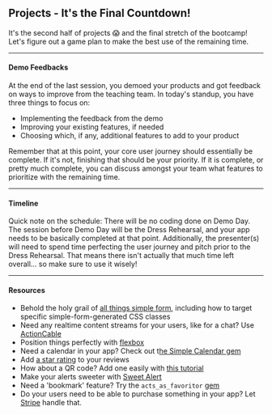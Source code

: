 ## Projects - It's the Final Countdown!

It's the second half of projects 😱 and the final stretch of the bootcamp! Let's figure out a game plan to make the best use of the remaining time.

---
#### Demo Feedbacks
At the end of the last session, you demoed your products and got feedback on ways to improve from the teaching team. In today's standup, you have three things to focus on:
- Implementing the feedback from the demo
- Improving your existing features, if needed
- Choosing which, if any, additional features to add to your product

Remember that at this point, your core user journey should essentially be complete. If it's not, finishing that should be your priority. If it is complete, or pretty much complete, you can discuss amongst your team what features to prioritize with the remaining time.

---
#### Timeline
Quick note on the schedule: There will be no coding done on Demo Day. The session before Demo Day will be the Dress Rehearsal, and your app needs to be basically completed at that point. Additionally, the presenter(s) will need to spend time perfecting the user journey and pitch prior to the Dress Rehearsal. That means there isn't actually that much time left overall... so make sure to use it wisely!

---
#### Resources
- Behold the holy grail of [all things simple form](https://kitt.lewagon.com/knowledge/cheatsheets/simple_form), including how to target specific simple-form-generated CSS classes
- Need any realtime content streams for your users, like for a chat? Use [ActionCable](https://kitt.lewagon.com/knowledge/cheatsheets/actioncable)
- Position things perfectly with [flexbox](https://kitt.lewagon.com/knowledge/cheatsheets/flexbox)
- Need a calendar in your app? Check out t[he Simple Calendar gem](https://kitt.lewagon.com/knowledge/tutorials/simple_calendar)
- Add [a star rating](https://kitt.lewagon.com/knowledge/tutorials/star_rating) to your reviews
- How about a QR code? Add one easily with [this tutorial](https://kitt.lewagon.com/knowledge/tutorials/qr_code)
- Make your alerts sweeter with [Sweet Alert](https://kitt.lewagon.com/knowledge/tutorials/sweetalert)
- Need a 'bookmark' feature? Try the `acts_as_favoritor` [gem](https://github.com/jonhue/acts_as_favoritor)
- Do your users need to be able to purchase something in your app? Let [Stripe](https://kitt.lewagon.com/knowledge/tutorials/stripe) handle that.

